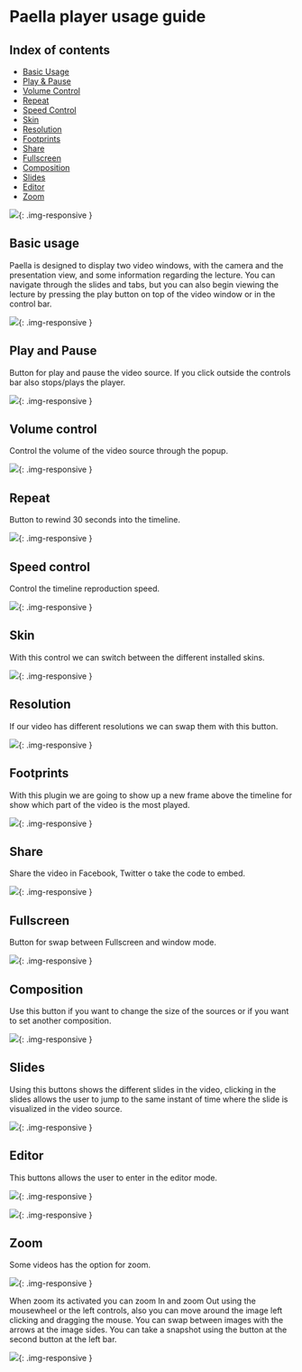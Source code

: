 ---
---

# Paella player usage guide

## Index of contents

- [Basic Usage](#basic-usage)
- [Play & Pause](#play-and-pause)
- [Volume Control](#volume-control)
- [Repeat](#repeat)
- [Speed Control](#speed-control)
- [Skin](#skin)
- [Resolution](#resolution)
- [Footprints](#footprints)
- [Share](#share)
- [Fullscreen](#fullscreen)
- [Composition](#composition)
- [Slides](#slides)
- [Editor](#editor)
- [Zoom](#zoom)

![](images/player_zoom.jpg){: .img-responsive }

## Basic usage

Paella is designed to display two video windows, with the camera and the presentation view, and some information
regarding the lecture. You can navigate through the slides and tabs, but you can also begin viewing the lecture 
by pressing the play button on top of the video window or in the control bar.

![](images/player_main.jpg){: .img-responsive }

## Play and Pause

Button for play and pause the video source. If you click outside the controls bar also stops/plays the player.

![](images/player_play.jpg){: .img-responsive }

## Volume control

Control the volume of the video source through the popup.

![](images/player_volume.jpg){: .img-responsive }

## Repeat

Button to rewind 30 seconds into the timeline.			

![](images/player_repeat.jpg){: .img-responsive }

## Speed control

Control the timeline reproduction speed.

![](images/player_speed.jpg){: .img-responsive }

## Skin

With this control we can switch between the different installed skins.

![](images/player_skin.jpg){: .img-responsive }

## Resolution

If our video has different resolutions we can swap them with this button.

![](images/player_resolution.jpg){: .img-responsive }

## Footprints

With this plugin we are going to show up a new frame above the timeline for show which part of the 
video is the most played.

![](images/player_footprints.jpg){: .img-responsive }

## Share

Share the video in Facebook, Twitter o take the code to embed.

![](images/player_share.jpg){: .img-responsive }

## Fullscreen

Button for swap between Fullscreen and window mode.

![](images/player_fullscreen.jpg){: .img-responsive }

## Composition

Use this button if you want to change the size of the sources or if you want to set another composition.

![](images/player_composition.jpg){: .img-responsive }

## Slides

Using this buttons shows the different slides in the video, clicking in the slides allows the user to jump to the same instant of time where
the slide is visualized in the video source.

![](images/player_slides.jpg){: .img-responsive }

## Editor

This buttons allows the user to enter in the editor mode.

![](images/player_editor.jpg){: .img-responsive }

![](images/player_editor2.jpg){: .img-responsive }

## Zoom

Some videos has the option for zoom.

![](images/player_zoom.jpg){: .img-responsive }

When zoom its activated you can zoom In and zoom Out using the mousewheel or the left controls, also you can move
around the image left clicking and dragging the mouse. You can swap between images with the arrows at the image sides.
You can take a snapshot using the button at the second button at the left bar.

![](images/player_zoom2.jpg){: .img-responsive }
